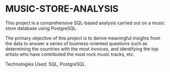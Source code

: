 # MUSIC-STORE-ANALYSIS
This project is a comprehensive SQL-based analysis carried out on a music store database using PostgreSQL. 

The primary objective of this project is to derive meaningful insights from the data to answer a series of business-oriented questions such as determining the countries with the most invoices, and identifying the top artists who have contributed the most rock music tracks, etc.

Technologies Used: SQL, PostgreSQL.
